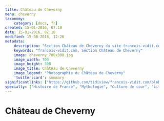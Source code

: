 ```yaml
---
title: Château de Cheverny
menu: cheverny
taxonomy:
    category: [docs, fr]
created: 15-01-2016, 07:10
date: 15-01-2016, 07:10
modified: 15-08-2016, 12:26
metadata:
    description: "Section Château de Cheverny du site francois-vidit.com"
    keywords: "francois-vidit.com, Section Château de Cheverny"
    image: cheverny_700x398.jpg
    image_width: 700
    image_height: 398
    image_title: Château de Cheverny
    image_legend: "Photographie du Château de Cheverny"
    'twitter:card': summary
significantlinks: ["https://github.com/tidiview/francois-vidit.com/blob/develop/user/sites/docs/pages/01.home/04.chateaux-de-la-loire/03.cheverny/chapter.fr.md"]
specialty: ["Histoire de France", "Mythologie", "Culture de cour", "Littérature de l'Empire Romain", "Littérature romaine impériale"]
---
```


# Château de Cheverny